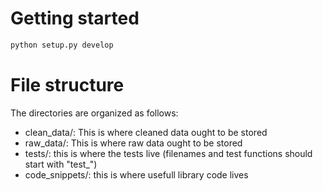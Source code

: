 # Getting started
```bash
python setup.py develop
```

# File structure
The directories are organized as follows:
- clean\_data/: This is where cleaned data ought to be stored
- raw\_data/: This is where raw data ought to be stored
- tests/: this is where the tests live (filenames and test functions should start with "test\_")
- code\_snippets/: this is where usefull library code lives

